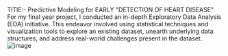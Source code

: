TITlE:- Predictive Modeling for EARLY "DETECTION OF HEART DISEASE"
For my final year project, I conducted an in-depth Exploratory Data Analysis (EDA) initiative. This endeavor involved using statistical techniques and visualization tools to explore an existing dataset, unearth underlying data structures, and address real-world challenges present in the dataset.
![image](https://github.com/preetipisal770/https-github.com-preeti-respository-EDA/assets/147745845/bcc4cf3d-18ed-42b2-a364-347c8aae2b47)
